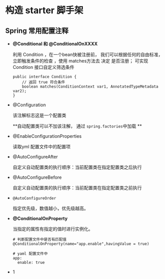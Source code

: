 # 构造 starter 脚手架

## Spring 常用配置注释

+ **@Conditional   和 @ConditionalOnXXXX**

  利用 Condition ，在一个bean快被注册前， 我们可以根据任何的自由标准，立即触发条件的检查 ，使用 matches方法去 决定 是否注册； 可实现 Condition 接口自定义筛选条件

  ```
  public interface Condition {
      // 返回 true 符合条件
      boolean matches(ConditionContext var1, AnnotatedTypeMetadata var2);
  }
  ```

+ @Configuration

  该注解标志这是一个配置类

  **自动配置类可以不加该注解， 通过 `spring.factories`中加载 **

+ @EnableConfigurationProperties

  读取yml 配置文件中的配置项

+ @AutoConfigureAfter

  自定义自动配置类的执行顺序：当前配置类在指定配置类之后执行

+ @AutoConfigureBefore

  自定义自动配置类的执行顺序：当前配置类在指定配置类之前执行

+ `@AutoConfigureOrder`

  指定优先级，数值越小，优先级越高。

+ **@ConditionalOnProperty** 

  当指定的属性有指定的值时进行实例化。

  ```
  # 判断配置文件中是否有匹配值
  @ConditionalOnProperty(name="app.enable",havingValue = true)
  
  # yaml 配置文件中
  app:
    enable: true
  ```

  

+ 1

